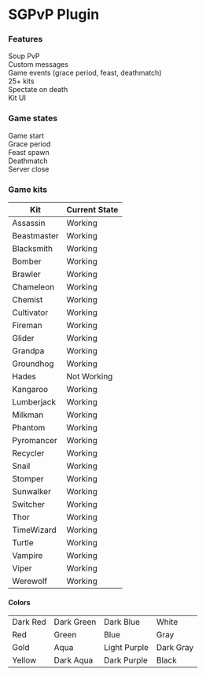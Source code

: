 # SGPvP Plugin

### Features
Soup PvP \
Custom messages \
Game events (grace period, feast, deathmatch) \
25+ kits \
Spectate on death \
Kit UI

### Game states
Game start \
Grace period \
Feast spawn \
Deathmatch \
Server close

### Game kits
| **Kit**     | **Current State** |
| ----------- | ----------------- |
| Assassin    |  Working          |
| Beastmaster |  Working          |
| Blacksmith  |  Working          |
| Bomber      |  Working          |
| Brawler     |  Working          |
| Chameleon   |  Working          |
| Chemist     |  Working          |
| Cultivator  |  Working          |
| Fireman     |  Working          |
| Glider      |  Working          |
| Grandpa     |  Working          |
| Groundhog   |  Working          |
| Hades       |  Not Working      |
| Kangaroo    |  Working          |
| Lumberjack  |  Working          |
| Milkman     |  Working          |
| Phantom     |  Working          |
| Pyromancer  |  Working          |
| Recycler    |  Working          |
| Snail       |  Working          |
| Stomper     |  Working          |
| Sunwalker   |  Working          |
| Switcher    |  Working          |
| Thor        |  Working          |
| TimeWizard  |  Working          |
| Turtle      |  Working          |
| Vampire     |  Working          |
| Viper       |  Working          |
| Werewolf    |  Working          |

#### Colors
|          |            |              |           |
| -------- | ---------- | ------------ | --------- |
| Dark Red | Dark Green | Dark Blue    | White     |
| Red      | Green      | Blue         | Gray      |
| Gold     | Aqua       | Light Purple | Dark Gray |
| Yellow   | Dark Aqua  | Dark Purple  | Black     |


